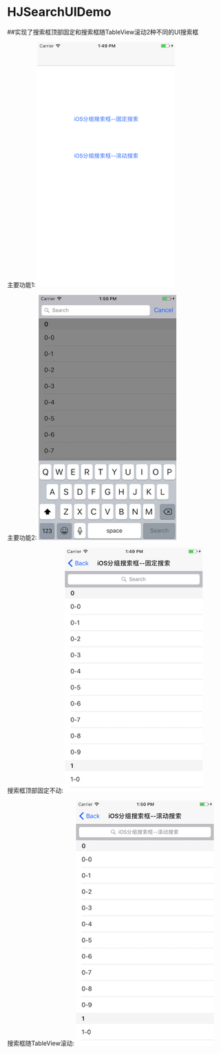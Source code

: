 # HJSearchUIDemo

##实现了搜索框顶部固定和搜索框随TableView滚动2种不同的UI搜索框

主要功能1:
![Image text](https://raw.githubusercontent.com/coder-zwz/HJSearchUIDemo/master/HJSearchUIDemo/screenshots/1.png)


主要功能2:
![Image text](https://raw.githubusercontent.com/coder-zwz/HJSearchUIDemo/master/HJSearchUIDemo/screenshots/3.png)


搜索框顶部固定不动:
![Image text](https://raw.githubusercontent.com/coder-zwz/HJSearchUIDemo/master/HJSearchUIDemo/screenshots/2.png)


搜索框随TableView滚动:
![Image text](https://raw.githubusercontent.com/coder-zwz/HJSearchUIDemo/master/HJSearchUIDemo/screenshots/4.png)
